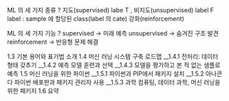 ML 의 세 가지 종류 ?
지도(supervised) labe T , 
비지도(unsupervised) label F 
label : sample 에 할당된 class(label 의 cate)
강화(reinforcement) 

ML 의 세 가지 기능 ?
supervised -> 미래 예측
unsupervised -> 숨겨진 구조 발견
reinforcement -> 반응형 문제 해결

1.3 기본 용어와 표기법 소개
1.4 머신 러닝 시스템 구축 로드맵
__1.4.1 전처리: 데이터 형태 갖추기
__1.4.2 예측 모델 훈련과 선택
__1.4.3 모델을 평가하고 본 적 없는 샘플로 예측
1.5 머신 러닝을 위한 파이썬
__1.5.1 파이썬과 PIP에서 패키지 설치
__1.5.2 아나콘다 파이썬 배포판과 패키지 관리자 사용
__1.5.3 과학 컴퓨팅, 데이터 과학, 머신 러닝을 위한 패키지
1.6 요약
